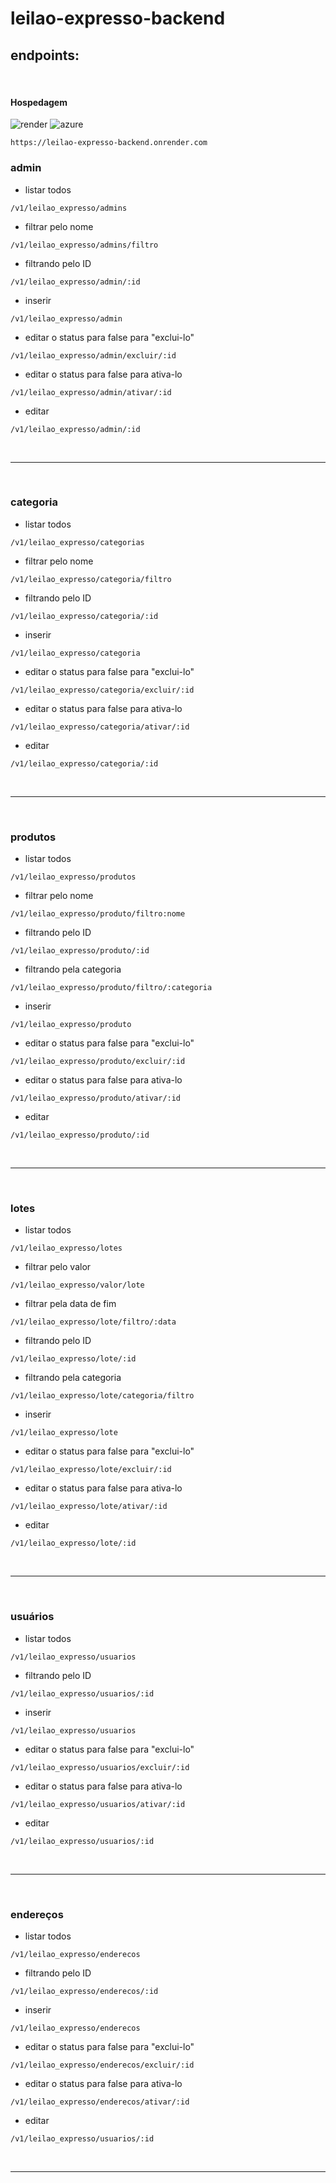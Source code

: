 # leilao-expresso-backend

## endpoints:
<br>

#### Hospedagem

<div>
  <img src="https://img.shields.io/badge/Render-0D1117?style=flat-square&logo=render&logoColor=46E3B7" alt="render">
  <img src="https://img.shields.io/badge/Microsoft_Azure-0D1117?style=flat-square&logo=microsoft-azure&logoColor=blue" alt="azure">
</div>
  
```
https://leilao-expresso-backend.onrender.com
```


<h3> admin </h3>

- listar todos 
```
/v1/leilao_expresso/admins
```
- filtrar pelo nome 
```
/v1/leilao_expresso/admins/filtro
```
- filtrando pelo ID
```
/v1/leilao_expresso/admin/:id
```
- inserir
```
/v1/leilao_expresso/admin
```
- editar o status para false para "exclui-lo"
```
/v1/leilao_expresso/admin/excluir/:id
```
- editar o status para false para ativa-lo
```
/v1/leilao_expresso/admin/ativar/:id
```
- editar
```
/v1/leilao_expresso/admin/:id
```
<br>

---

<br>

<h3> categoria </h3>

- listar todos 
```
/v1/leilao_expresso/categorias
```
- filtrar pelo nome 
```
/v1/leilao_expresso/categoria/filtro
```
- filtrando pelo ID
```
/v1/leilao_expresso/categoria/:id
```
- inserir
```
/v1/leilao_expresso/categoria
```
- editar o status para false para "exclui-lo"
```
/v1/leilao_expresso/categoria/excluir/:id
```
- editar o status para false para ativa-lo
```
/v1/leilao_expresso/categoria/ativar/:id
```
- editar
```
/v1/leilao_expresso/categoria/:id
```
<br>

---

<br>

<h3> produtos </h3>

- listar todos 
```
/v1/leilao_expresso/produtos
```
- filtrar pelo nome 
```
/v1/leilao_expresso/produto/filtro:nome
```
- filtrando pelo ID
```
/v1/leilao_expresso/produto/:id
```
- filtrando pela categoria
```
/v1/leilao_expresso/produto/filtro/:categoria
```
- inserir
```
/v1/leilao_expresso/produto
```
- editar o status para false para "exclui-lo"
```
/v1/leilao_expresso/produto/excluir/:id
```
- editar o status para false para ativa-lo
```
/v1/leilao_expresso/produto/ativar/:id
```
- editar
```
/v1/leilao_expresso/produto/:id
```
<br>

---

<br>

<h3> lotes </h3>

- listar todos 
```
/v1/leilao_expresso/lotes
```
- filtrar pelo valor 
```
/v1/leilao_expresso/valor/lote
```
- filtrar pela data de fim 
```
/v1/leilao_expresso/lote/filtro/:data
```
- filtrando pelo ID
```
/v1/leilao_expresso/lote/:id
```
- filtrando pela categoria
```
/v1/leilao_expresso/lote/categoria/filtro
```
- inserir
```
/v1/leilao_expresso/lote
```
- editar o status para false para "exclui-lo"
```
/v1/leilao_expresso/lote/excluir/:id
```
- editar o status para false para ativa-lo
```
/v1/leilao_expresso/lote/ativar/:id
```
- editar
```
/v1/leilao_expresso/lote/:id
```
<br>

---

<br>

<h3> usuários </h3>

- listar todos 
```
/v1/leilao_expresso/usuarios
```
- filtrando pelo ID
```
/v1/leilao_expresso/usuarios/:id
```
- inserir
```
/v1/leilao_expresso/usuarios
```
- editar o status para false para "exclui-lo"
```
/v1/leilao_expresso/usuarios/excluir/:id
```
- editar o status para false para ativa-lo
```
/v1/leilao_expresso/usuarios/ativar/:id
```
- editar
```
/v1/leilao_expresso/usuarios/:id
```
<br>

---

<br>

<h3> endereços </h3>

- listar todos 
```
/v1/leilao_expresso/enderecos
```
- filtrando pelo ID
```
/v1/leilao_expresso/enderecos/:id
```
- inserir
```
/v1/leilao_expresso/enderecos
```
- editar o status para false para "exclui-lo"
```
/v1/leilao_expresso/enderecos/excluir/:id
```
- editar o status para false para ativa-lo
```
/v1/leilao_expresso/enderecos/ativar/:id
```
- editar
```
/v1/leilao_expresso/usuarios/:id
```
<br>

---
